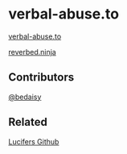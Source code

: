 # verbal-abuse.to




[verbal-abuse.to](https://home.verbal-abuse.to/)

[reverbed.ninja](https://reverbed.ninja/)

## Contributors

[@bedaisy](https://www.github.com/bedaisy)


## Related

[Lucifers Github](https://github.com/bedaisy/lucifers)
